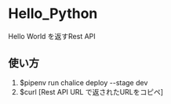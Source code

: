 # Hello_Python
Hello World を返すRest API

## 使い方
1. $pipenv run chalice deploy --stage dev
2. $curl [Rest API URL で返されたURLをコピペ]
